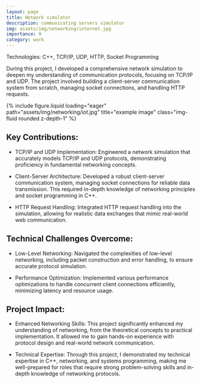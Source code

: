 ```yaml
---
layout: page
title: Network simulator
description: communicating servers simulator
img: assets/img/networking/internet.jpg
importance: 9
category: work
---
```

Technologies: C++, TCP/IP, UDP, HTTP, Socket Programming

During this project, I developed a comprehensive network simulation to deepen my understanding of communication protocols, focusing on TCP/IP and UDP. The project involved building a client-server communication system from scratch, managing socket connections, and handling HTTP requests.

<div class="row">
    <div class="col-sm mt-3 mt-md-0">
        {% include figure.liquid loading="eager" path="assets/img/networking/iot.jpg" title="example image" class="img-fluid rounded z-depth-1" %}
    </div>
</div>

## Key Contributions:
- TCP/IP and UDP Implementation: Engineered a network simulation that accurately models TCP/IP and UDP protocols, demonstrating proficiency in fundamental networking concepts.

- Client-Server Architecture: Developed a robust client-server communication system, managing socket connections for reliable data transmission. This required in-depth knowledge of networking principles and socket programming in C++.

- HTTP Request Handling: Integrated HTTP request handling into the simulation, allowing for realistic data exchanges that mimic real-world web communication.

## Technical Challenges Overcome:
- Low-Level Networking: Navigated the complexities of low-level networking, including packet construction and error handling, to ensure accurate protocol simulation.

- Performance Optimization: Implemented various performance optimizations to handle concurrent client connections efficiently, minimizing latency and resource usage.

## Project Impact:
- Enhanced Networking Skills: This project significantly enhanced my understanding of networking, from the theoretical concepts to practical implementation. It allowed me to gain hands-on experience with protocol design and real-world network communication.

- Technical Expertise:
Through this project, I demonstrated my technical expertise in C++, networking, and systems programming, making me well-prepared for roles that require strong problem-solving skills and in-depth knowledge of networking protocols.
